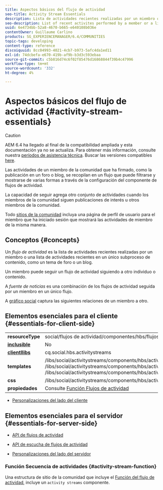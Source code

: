 ```yaml
---
title: Aspectos básicos del flujo de actividad
seo-title: Activity Stream Essentials
description: Lista de actividades recientes realizadas por un miembro o lista de actividades recientes en un único subproceso de contenido
seo-description: List of recent activites performed by a member or a list of recent activities on a single thread of content
uuid: 6e4734bb-52a8-4670-b665-e640108b036e
contentOwner: Guillaume Carlino
products: SG_EXPERIENCEMANAGER/6.4/COMMUNITIES
topic-tags: developing
content-type: reference
discoiquuid: 8cc04993-4021-4cb7-b973-5afc4da1ed11
exl-id: 74dcbefa-e670-419b-af9b-b3d3c593ebaa
source-git-commit: c5b816d74c6f02f85476d16868844f39b4c47996
workflow-type: tm+mt
source-wordcount: '332'
ht-degree: 4%

---
```


# Aspectos básicos del flujo de actividad {#activity-stream-essentials}

>[!CAUTION]
>
>AEM 6.4 ha llegado al final de la compatibilidad ampliada y esta documentación ya no se actualiza. Para obtener más información, consulte nuestra [períodos de asistencia técnica](https://helpx.adobe.com/es/support/programs/eol-matrix.html). Buscar las versiones compatibles [here](https://experienceleague.adobe.com/docs/).

Las actividades de un miembro de la comunidad que ha firmado, como la publicación en un foro o blog, se recopilan en un flujo que puede filtrarse y mostrarse de varias formas a través de la configuración del componente de flujos de actividad.

La capacidad de seguir agrega otro conjunto de actividades cuando los miembros de la comunidad siguen publicaciones de interés u otros miembros de la comunidad.

Todo [sitios de la comunidad](overview.md#communitiessites) incluya una página de perfil de usuario para el miembro que ha iniciado sesión que mostrará las actividades de miembro de la misma manera.

## Conceptos  {#concepts}

Un *flujo de actividad* es la lista de actividades recientes realizadas por un miembro o una lista de actividades recientes en un único subproceso de contenido, como un tema de foro o un blog.

Un miembro puede seguir un flujo de actividad siguiendo a otro individuo o contenido.

A *fuente de noticias* es una combinación de los flujos de actividad seguida por un miembro en un único flujo.

A [gráfico social](essentials-socialgraph.md) captura las siguientes relaciones de un miembro a otro.

## Elementos esenciales para el cliente {#essentials-for-client-side}

<table> 
 <tbody>
  <tr>
   <td> <strong>resourceType</strong></td> 
   <td>social/flujos de actividad/componentes/hbs/flujos de actividad</td> 
  </tr>
  <tr>
   <td> <a href="scf.md#add-or-include-a-communities-component"><strong>inclusible</strong></a></td> 
   <td>No</td> 
  </tr>
  <tr>
   <td> <a href="clientlibs.md"><strong>clientllibs</strong></a></td> 
   <td>cq.social.hbs.activitystreams</td> 
  </tr>
  <tr>
   <td> <strong>templates</strong></td> 
   <td> /libs/social/activitystreams/components/hbs/activitystreams/activitystreams.hbs<br /> /libs/social/activitystreams/components/hbs/activitystreams/activity/activity-title.hbs<br /> /libs/social/activitystreams/components/hbs/activitystreams/activity/activity.hbs</td> 
  </tr>
  <tr>
   <td> <strong>css</strong></td> 
   <td> /libs/social/activitystreams/components/hbs/activitystreams/clientlibs/activitystreams.css</td> 
  </tr>
  <tr>
   <td><strong> propiedades</strong></td> 
   <td>Consulte <a href="activities.md">Función Flujos de actividad</a></td> 
  </tr>
 </tbody>
</table>

* [Personalizaciones del lado del cliente](client-customize.md)

## Elementos esenciales para el servidor {#essentials-for-server-side}

* [API de flujos de actividad](https://helpx.adobe.com/experience-manager/6-4/sites/developing/using/reference-materials/javadoc/com/adobe/cq/social/activitystreams/api/package-frame.html)

* [API de escucha de flujos de actividad](https://helpx.adobe.com/experience-manager/6-4/sites/developing/using/reference-materials/javadoc/com/adobe/cq/social/activitystreams/listener/api/package-frame.html)

* [Personalizaciones del lado del servidor](server-customize.md)

### Función Secuencia de actividades {#activity-stream-function}

Una estructura de sitio de la comunidad que incluye el [Función del flujo de actividad](functions.md#activity-stream-function), incluye un `activity streams` componente.

